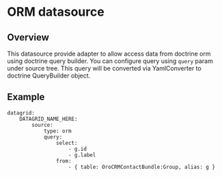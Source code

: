 ORM datasource
===============

Overview
--------

This datasource provide adapter to allow access data from doctrine orm using doctrine query builder.
You can configure query using `query` param under source tree. This query will be converted via YamlConverter to doctrine QueryBuilder object.

Example
-------

```
datagrid:
    DATAGRID_NAME_HERE:
        source:
            type: orm
            query:
                select:
                    - g.id
                    - g.label
                from:
                    - { table: OroCRMContactBundle:Group, alias: g }
```
